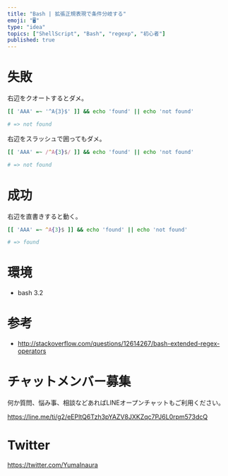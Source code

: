 ```yaml
---
title: "Bash | 拡張正規表現で条件分岐する"
emoji: "🖥"
type: "idea"
topics: ["ShellScript", "Bash", "regexp", "初心者"]
published: true
---
```


# 失敗

右辺をクオートするとダメ。

```bash
[[ 'AAA' =~ '^A{3}$' ]] && echo 'found' || echo 'not found'

# => not found
```

右辺をスラッシュで囲ってもダメ。

```bash
[[ 'AAA' =~ /^A{3}$/ ]] && echo 'found' || echo 'not found'

# => not found
```

# 成功

右辺を直書きすると動く。

```bash
[[ 'AAA' =~ ^A{3}$ ]] && echo 'found' || echo 'not found'

# => found
```

# 環境

- bash 3.2

# 参考

- http://stackoverflow.com/questions/12614267/bash-extended-regex-operators








<!-- Update From Qiita API -->

# チャットメンバー募集


何か質問、悩み事、相談などあればLINEオープンチャットもご利用ください。

https://line.me/ti/g2/eEPltQ6Tzh3pYAZV8JXKZqc7PJ6L0rpm573dcQ





# Twitter


https://twitter.com/YumaInaura


<!-- Update From Qiita API -->


